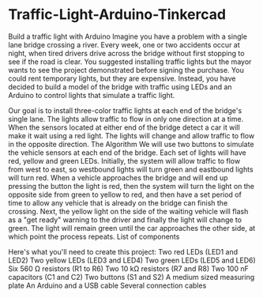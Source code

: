 # Traffic-Light-Arduino-Tinkercad
Build a traffic light with Arduino
Imagine you have a problem with a single lane bridge crossing a river. Every week, one or two accidents occur at night, when tired drivers drive across the bridge without first stopping to see if the road is clear. You suggested installing traffic lights but the mayor wants to see the project demonstrated before signing the purchase. You could rent temporary lights, but they are expensive. Instead, you have decided to build a model of the bridge with traffic using LEDs and an Arduino to control lights that simulate a traffic light.


Our goal is to install three-color traffic lights at each end of the bridge's single lane. The lights allow traffic to flow in only one direction at a time. When the sensors located at either end of the bridge detect a car it will make it wait using a red light. The lights will change and allow traffic to flow in the opposite direction.
The Algorithm
We will use two buttons to simulate the vehicle sensors at each end of the bridge. Each set of lights will have red, yellow and green LEDs. Initially, the system will allow traffic to flow from west to east, so westbound lights will turn green and eastbound lights will turn red. When a vehicle approaches the bridge and will end up pressing the button the light is red, then the system will turn the light on the opposite side from green to yellow to red, and then have a set period of time to allow any vehicle that is already on the bridge can finish the crossing. Next, the yellow light on the side of the waiting vehicle will flash as a "get ready" warning to the driver and finally the light will change to green. The light will remain green until the car approaches the other side, at which point the process repeats.
List of components


Here's what you'll need to create this project:
Two red LEDs (LED1 and LED2)
Two yellow LEDs (LED3 and LED4)
Two green LEDs (LED5 and LED6)
Six 560 Ω resistors (R1 to R6)
Two 10 kΩ resistors (R7 and R8)
Two 100 nF capacitors (C1 and C2)
Two buttons (S1 and S2)
A medium sized measuring plate
An Arduino and a USB cable Several connection cables
